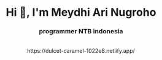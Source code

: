 <h1 align="center">Hi 👋, I'm Meydhi Ari Nugroho</h1>
<h3 align="center">programmer NTB indonesia</h3>
<br>
<center>https://dulcet-caramel-1022e8.netlify.app/</center>
